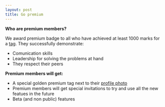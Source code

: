 ```yaml
---
layout: post
title: Go premium
---
```


**Who are premium members?**

We award premium badge to all who have achieved at least 1000 marks for a [tag](http://blogx.nerdspal.com/taging-tags). They successfully demonstrate:

 - Comunication skills
 - Leadership for solving the problems at hand
 - They respect their peers

**Premium members will get:**

 - A special golden premium tag next to their [profile photo](https://nerdspal.com/Account/Profile)
 - Premium members will get special invitations to try and use all the new featues in the future
 - Beta (and non public) features
